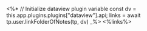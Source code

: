 <%*
// Initialize dataview plugin variable
const dv = this.app.plugins.plugins["dataview"].api;
links = await tp.user.linkFolderOfNotes(tp, dv)
_%>
<%links%>

